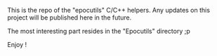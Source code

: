This is the repo of the "epocutils" C/C++ helpers.
Any updates on this project will be published here in the future.

The most interesting part resides in the "Epocutils" directory ;p

Enjoy !
